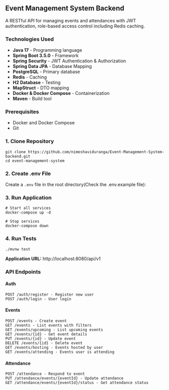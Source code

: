 ## Event Management System Backend

A RESTful API for managing events and attendances with JWT authentication, role-based access control including Redis caching.

### Technologies Used

- **Java 17** - Programming language
- **Spring Boot 3.5.0** - Framework
- **Spring Security** - JWT Authentication & Authorization
- **Spring Data JPA** - Database Mapping
- **PostgreSQL** - Primary database
- **Redis** - Caching
- **H2 Database** - Testing
- **MapStruct** - DTO mapping
- **Docker & Docker Compose** - Containerization
- **Maven** - Build tool

### Prerequisites
- Docker and Docker Compose
- Git

### 1. Clone Repository
```
git clone https://github.com/nimeshaviduranga/Event-Management-System-backend.git
cd event-management-system
```

### 2. Create .env File
Create a `.env` file in the root directory(Check the .env.example file):


### 3. Run Application
```
# Start all services
docker-compose up -d

# Stop services
docker-compose down
```

### 4. Run Tests
```
./mvnw test
```

**Application URL:** http://localhost:8080/api/v1

### API Endpoints

#### Auth
```
POST /auth/register - Register new user
POST /auth/login - User login
```
#### Events

````
POST /events - Create event
GET /events - List events with filters 
GET /events/upcoming - List upcoming events
GET /events/{id} - Get event details 
PUT /events/{id} - Update event 
DELETE /events/{id} - Delete event 
GET /events/hosting - Events hosted by user 
GET /events/attending - Events user is attending 
````


#### Attendance

````
POST /attendance - Respond to event 
PUT /attendance/events/{eventId} - Update attendance 
GET /attendance/events/{eventId}/status - Get attendance status 
````